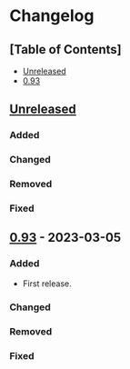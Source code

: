 # Changelog

## [Table of Contents]
- [Unreleased](#unreleased)
- [0.93](#093---2023-03-05)

## [Unreleased][]
### Added
### Changed
### Removed
### Fixed

## [0.93] - 2023-03-05
### Added
- First release.
### Changed
### Removed
### Fixed

[Unreleased]: https://github.com/regorxxx/ajquery-xxx/compare/v0.93...HEAD
[0.93]: https://github.com/regorxxx/ajquery-xxx/compare/2fd0f3d...v0.93